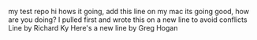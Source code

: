 my test repo
hi hows it going, add this line on my mac
its going good, how are you doing? I pulled first and wrote this on a new line to avoid conflicts
Line by Richard Ky
Here's a new line by Greg Hogan

